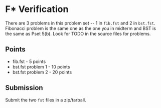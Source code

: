 # F\* Verification

There are 3 problems in this problem set -- 1 in `fib.fst` and 2 in `bst.fst`.
Fibonacci problem is the same one as the one you in midterm and BST is the same
as Pset 5(b). Look for TODO in the source files for problems.

## Points

* fib.fst - 5 points
* bst.fst problem 1 - 10 points
* bst.fst problem 2 - 20 points

## Submission

Submit the two `fst` files in a zip/tarball.

